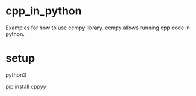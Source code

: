 # cpp_in_python
Examples for how to use ccmpy library.
ccmpy allows running cpp code in python.

# setup
python3

pip install cppyy
